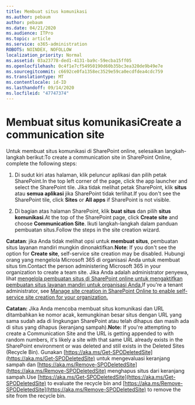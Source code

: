```yaml
---
title: Membuat situs komunikasi
ms.author: pebaum
author: pebaum
ms.date: 04/21/2020
ms.audience: ITPro
ms.topic: article
ms.service: o365-administration
ROBOTS: NOINDEX, NOFOLLOW
localization_priority: Normal
ms.assetid: 03a23778-ded1-4131-ba9c-59ecba15ff05
ms.openlocfilehash: 0c4f1e7cf54950190d60b35bc3ea320de9b49e7e
ms.sourcegitcommit: c6692ce0fa1358ec3529e59ca0ecdfdea4cdc759
ms.translationtype: MT
ms.contentlocale: id-ID
ms.lasthandoff: 09/14/2020
ms.locfileid: "47747374"
---
```

# <a name="create-a-communication-site"></a><span data-ttu-id="b536d-102">Membuat situs komunikasi</span><span class="sxs-lookup"><span data-stu-id="b536d-102">Create a communication site</span></span>

<span data-ttu-id="b536d-103">Untuk membuat situs komunikasi di SharePoint online, selesaikan langkah-langkah berikut:</span><span class="sxs-lookup"><span data-stu-id="b536d-103">To create a communication site in SharePoint Online, complete the following steps:</span></span> 
  
1. <span data-ttu-id="b536d-104">Di sudut kiri atas halaman, klik peluncur aplikasi dan pilih petak SharePoint.</span><span class="sxs-lookup"><span data-stu-id="b536d-104">In the top left corner of the page, click the app launcher and select the SharePoint tile.</span></span> <span data-ttu-id="b536d-105">Jika tidak melihat petak SharePoint, klik **situs** atau **semua aplikasi** jika SharePoint tidak terlihat.</span><span class="sxs-lookup"><span data-stu-id="b536d-105">If you don't see the SharePoint tile, click **Sites** or **All apps** if SharePoint is not visible.</span></span> 
    
2. <span data-ttu-id="b536d-106">Di bagian atas halaman SharePoint, klik **buat situs** dan pilih **situs komunikasi**.</span><span class="sxs-lookup"><span data-stu-id="b536d-106">At the top of the SharePoint page, click **Create site** and choose **Communication Site**.</span></span> <span data-ttu-id="b536d-107">Ikuti langkah-langkah dalam panduan pembuatan situs.</span><span class="sxs-lookup"><span data-stu-id="b536d-107">Follow the steps in the site creation wizard.</span></span> 
    
 <span data-ttu-id="b536d-108">**Catatan**: jika Anda tidak melihat opsi untuk **membuat situs**, pembuatan situs layanan mandiri mungkin dinonaktifkan.</span><span class="sxs-lookup"><span data-stu-id="b536d-108">**Note**: If you don't see the option for **Create site**, self-service site creation may be disabled.</span></span> <span data-ttu-id="b536d-109">Hubungi orang yang mengelola Microsoft 365 di organisasi Anda untuk membuat situs tim.</span><span class="sxs-lookup"><span data-stu-id="b536d-109">Contact the person administering Microsoft 365 in your organization to create a team site.</span></span> <span data-ttu-id="b536d-110">Jika Anda adalah administrator penyewa, lihat [mengelola pembuatan situs di SharePoint online untuk mengaktifkan pembuatan situs layanan mandiri untuk organisasi Anda.](https://go.microsoft.com/fwlink/?linkid=2018780)</span><span class="sxs-lookup"><span data-stu-id="b536d-110">If you're a tenant administrator, see [Manage site creation in SharePoint Online to enable self-service site creation for your organization.](https://go.microsoft.com/fwlink/?linkid=2018780)</span></span>
  
 <span data-ttu-id="b536d-111">**Catatan:** Jika Anda mencoba membuat situs komunikasi dan URL ditambahkan ke nomor acak, kemungkinan besar situs dengan URL yang sama sudah ada di lingkungan SharePoint atau telah dihapus dan masih ada di situs yang dihapus (keranjang sampah).</span><span class="sxs-lookup"><span data-stu-id="b536d-111">**Note:** If you're attempting to create a Communication Site and the URL is getting appended to with random numbers, it's likely a site with that same URL already exists in the SharePoint environment or was deleted and still exists in the Deleted Sites (Recycle Bin).</span></span> <span data-ttu-id="b536d-112">Gunakan [https://aka.ms/Get-SPODeletedSite](https://aka.ms/Get-SPODeletedSite) untuk mengevaluasi keranjang sampah dan [https://aka.ms/Remove-SPODeletedSite](https://aka.ms/Remove-SPODeletedSite) menghapus situs dari keranjang sampah.</span><span class="sxs-lookup"><span data-stu-id="b536d-112">Use [https://aka.ms/Get-SPODeletedSite](https://aka.ms/Get-SPODeletedSite) to evaluate the recycle bin and [https://aka.ms/Remove-SPODeletedSite](https://aka.ms/Remove-SPODeletedSite) to remove the site from the recycle bin.</span></span> 
  

